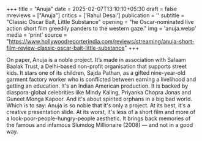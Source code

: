 +++
title = "Anuja"
date = 2025-02-07T13:10:10+05:30
draft = false
mreviews = ["Anuja"]
critics = ['Rahul Desai']
publication = ''
subtitle = "Classic Oscar Bait, Little Substance"
opening = "he Oscar-nominated live action short film greedily panders to the western gaze."
img = 'anuja.webp'
media = 'print'
source = "https://www.hollywoodreporterindia.com/reviews/streaming/anuja-short-film-review-classic-oscar-bait-little-substance"
+++

On paper, Anuja is a noble project. It’s made in association with Salaam Baalak Trust, a Delhi-based non-profit organisation that supports street kids. It stars one of its children, Sajda Pathan, as a gifted nine-year-old garment factory worker who is conflicted between earning a livelihood and getting an education. It's an Indian American production. It is backed by diaspora-global celebrities like Mindy Kaling, Priyanka Chopra Jonas and Guneet Monga Kapoor. And it's about spirited orphans in a big bad world. Which is to say: Anuja is so noble that it's only a project. At its best, it's a creative presentation slide. At its worst, it's less of a short film and more of a look-poor-people-hungry-people aesthetic. It brings back memories of the famous and infamous Slumdog Millionaire (2008) — and not in a good way.
